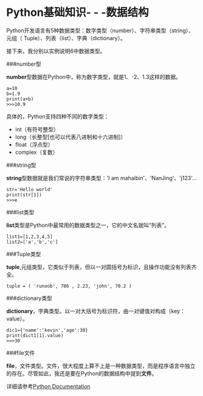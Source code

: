 
Python基础知识- - -数据结构
====

Python开发语言有5种数据类型：数字类型（number）、字符串类型（string）、元组（ Tuple）、列表（list）、字典（dictionary）。

接下来，我分别以实例说明6中数据类型。

###number型

**number**型数据在Python中，称为数字类型，就是1、-2、1.3这样的数据。

```
a=10
b=1.9
print(a+b)
>>>10.9
```

具体的，Python支持四种不同的数字类型：
- int（有符号整型）
- long（长整型[也可以代表八进制和十六进制]）
- float（浮点型）
- complex（复数）

###string型

**string**型数据就是我们常说的字符串类型：'I am mahaibin'、'NanJing'、'j123'...

```
str='Hello world'
print(str[1])
>>>e
```

###list类型

**list**类型是Python中最常用的数据类型之一，它的中文名就叫“列表”。
```
list1=[1,2,3,4,5]
list2=['a','b','c']
```

###Tuple类型

**tuple**,元组类型，它类似于列表，但以一对圆括号为标识，且操作功能没有列表齐全。
```
tuple = ( 'runoob', 786 , 2.23, 'john', 70.2 )
```

###dictionary类型

**dictionary**，字典类型。以一对大括号为标识符，由一对键值对构成（key：value）。
```
dic1={'name':'kevin','age':30}
print(dict1[1].value)
>>>30
```

###file文件

**file**，文件类型。文件，很大程度上算不上是一种数据类型，而是程序语言中独立的存在。尽管如此，我还是要在Python的数据结构中提到**文件**。


详细请参考[Python Documentation](https://docs.python.org/3/)
